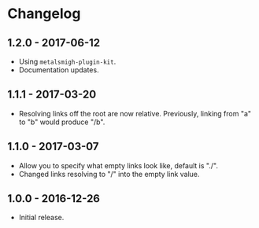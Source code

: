 Changelog
=========


1.2.0 - 2017-06-12
------------------

* Using `metalsmigh-plugin-kit`.
* Documentation updates.


1.1.1 - 2017-03-20
------------------

* Resolving links off the root are now relative. Previously, linking from "a" to "b" would produce "/b".


1.1.0 - 2017-03-07
------------------

* Allow you to specify what empty links look like, default is "./".
* Changed links resolving to "/" into the empty link value.


1.0.0 - 2016-12-26
------------------

* Initial release.
